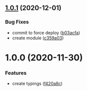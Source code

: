 ## [1.0.1](https://github.com/levibostian/types-apple-iap/compare/1.0.0...1.0.1) (2020-12-01)


### Bug Fixes

* commit to force deploy ([b03acfa](https://github.com/levibostian/types-apple-iap/commit/b03acfa7241c6bfaf6a5bffac88d037c9491ed2b))
* create module ([c359a03](https://github.com/levibostian/types-apple-iap/commit/c359a0363ad0f84ed307de7161a7d2fe28ce8a47))

# 1.0.0 (2020-11-30)


### Features

* create typings ([f420a8c](https://github.com/levibostian/types-apple-iap/commit/f420a8c95358f86c0827ddfa9fe479ff4f3df1f8))
